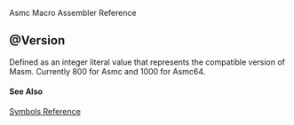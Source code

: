 Asmc Macro Assembler Reference

## @Version

Defined as an integer literal value that represents the compatible version of Masm. Currently 800 for Asmc and 1000 for Asmc64.

#### See Also

[Symbols Reference](readme.md)

